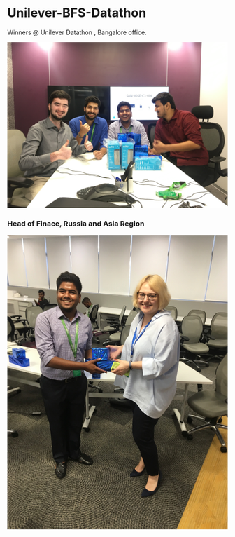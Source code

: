 # Unilever-BFS-Datathon
 Winners @ Unilever Datathon , Bangalore office.
 
![Unilever BFS](https://raw.githubusercontent.com/Ayushverma8/Unilever-BFS-Datathon/master/IMG_2301.jpeg "LTeam")
### Head of Finace, Russia and  Asia Region
![Unilever BFS_Team](https://raw.githubusercontent.com/Ayushverma8/Unilever-BFS-Datathon/master/IMG_2288.jpeg "Moi")

